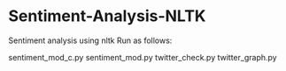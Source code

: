 # Sentiment-Analysis-NLTK
Sentiment analysis using nltk
Run as follows:

sentiment_mod_c.py
sentiment_mod.py
twitter_check.py
twitter_graph.py
